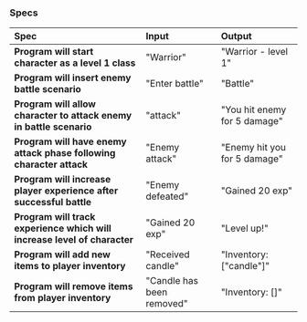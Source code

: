### Specs
| Spec | Input | Output |
| :-------------     | :------------- | :------------- |
|**Program will start character as a level 1 class**| "Warrior" | "Warrior - level 1" |
|**Program will insert enemy battle scenario**| "Enter battle" | "Battle" |
|**Program will allow character to attack enemy in battle scenario**| "attack" | "You hit enemy for 5 damage" |
|**Program will have enemy attack phase following character attack**| "Enemy attack" | "Enemy hit you for 5 damage" |
|**Program will increase player experience after successful battle**| "Enemy defeated" | "Gained 20 exp" |
|**Program will track experience which will increase level of character**| "Gained 20 exp" | "Level up!" |
|**Program will add new items to player inventory**| "Received candle" | "Inventory: ["candle"]" |
|**Program will remove items from player inventory**| "Candle has been removed" | "Inventory: []" |
